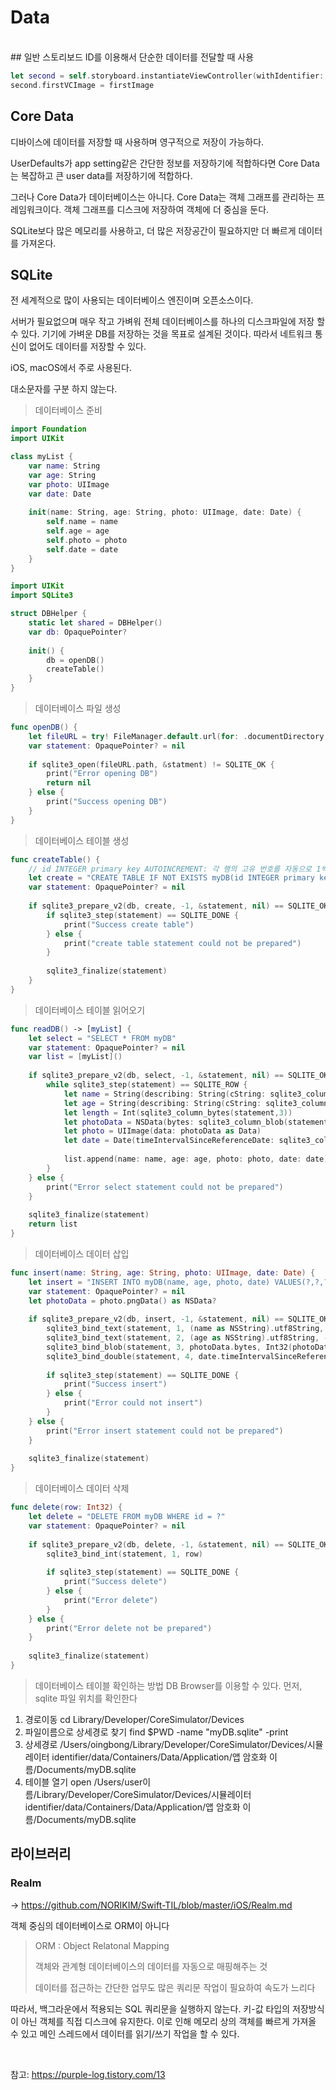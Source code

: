 # Data
<br>
## 일반
스토리보드 ID를 이용해서 단순한 데이터를 전달할 때 사용

```swift
let second = self.storyboard.instantiateViewController(withIdentifier: “second”) as! SecondViewController
second.firstVCImage = firstImage
```

## Core Data

디바이스에 데이터를 저장할 때 사용하며 영구적으로 저장이 가능하다.

UserDefaults가 app setting같은 간단한 정보를 저장하기에 적합하다면 Core Data는 복잡하고 큰 user data를 저장하기에 적합하다.

그러나 Core Data가 데이터베이스는 아니다. Core Data는 객체 그래프를 관리하는 프레임워크이다. 객체 그래프를 디스크에 저장하여 객체에 더 중심을 둔다.

SQLite보다 많은 메모리를 사용하고, 더 많은 저장공간이 필요하지만 더 빠르게 데이터를 가져온다.

## SQLite

전 세계적으로 많이 사용되는 데이터베이스 엔진이며 오픈소스이다.

서버가 필요없으며 매우 작고 가벼워 전체 데이터베이스를 하나의 디스크파일에 저장 할 수 있다. 기기에 가벼운 DB를 저장하는 것을 목표로 설계된 것이다. 따라서 네트워크 통신이 없어도 데이터를 저장할 수 있다.

iOS, macOS에서 주로 사용된다.

대소문자를 구분 하지 않는다.

> 데이터베이스 준비

```swift
import Foundation
import UIKit

class myList {
    var name: String
    var age: String
    var photo: UIImage
    var date: Date
    
    init(name: String, age: String, photo: UIImage, date: Date) {
        self.name = name
        self.age = age
        self.photo = photo
        self.date = date
    }
}
```

```swift
import UIKit
import SQLite3

struct DBHelper {
    static let shared = DBHelper()
    var db: OpaquePointer?
    
    init() {
        db = openDB()
        createTable()
    }
}
```
> 데이터베이스 파일 생성

```swift
func openDB() {
    let fileURL = try! FileManager.default.url(for: .documentDirectory, in: .userDomainMask, appropriateFor: nil, create: false).appendingPathComponent("myDB")
    var statement: OpaquePointer? = nil
    
    if sqlite3_open(fileURL.path, &statment) != SQLITE_OK {
        print("Error opening DB")
        return nil
    } else {
        print("Success opening DB")
    }
}
```
> 데이터베이스 테이블 생성

```swift
func createTable() {
    // id INTEGER primary key AUTOINCREMENT: 각 행의 고유 번호를 자동으로 1씩 증가해 붙여준다.
    let create = "CREATE TABLE IF NOT EXISTS myDB(id INTEGER primary key AUTOINCREMENT, name TEXT, age TEXT, photo BLOB, date TEXT)"
    var statement: OpaquePointer? = nil
    
    if sqlite3_prepare_v2(db, create, -1, &statement, nil) == SQLITE_OK {
        if sqlite3_step(statement) == SQLITE_DONE {
            print("Success create table")
        } else {
            print("create table statement could not be prepared")
        }
        
        sqlite3_finalize(statement)
    }
}
```

> 데이터베이스 테이블 읽어오기

```swift
func readDB() -> [myList] {
    let select = "SELECT * FROM myDB"
    var statement: OpaquePointer? = nil
    var list = [myList]()
    
    if sqlite3_prepare_v2(db, select, -1, &statement, nil) == SQLITE_OK {
        while sqlite3_step(statement) == SQLITE_ROW {
            let name = String(describing: String(cString: sqlite3_column_text(statement,1))) // 여기의 숫자 1은 읽어오는 순서를 말하며 id INTEGER primary key AUTOINCREMENT가 없다면 0부터 시작한다.
            let age = String(describing: String(cString: sqlite3_column_text(statement,2)))
            let length = Int(sqlite3_column_bytes(statement,3))
            let photoData = NSData(bytes: sqlite3_column_blob(statement,3), length: length)
            let photo = UIImage(data: photoData as Data)
            let date = Date(timeIntervalSinceReferenceDate: sqlite3_column_double(statement,4))
            
            list.append(name: name, age: age, photo: photo, date: date)
        }
    } else {
        print("Error select statement could not be prepared")
    }
    
    sqlite3_finalize(statement)
    return list
}            
```

> 데이터베이스 데이터 삽입

```swift
func insert(name: String, age: String, photo: UIImage, date: Date) {
    let insert = "INSERT INTO myDB(name, age, photo, date) VALUES(?,?,?,?)"
    var statement: OpaquePointer? = nil
    let photoData = photo.pngData() as NSData?
    
    if sqlite3_prepare_v2(db, insert, -1, &statement, nil) == SQLITE_OK {
        sqlite3_bind_text(statement, 1, (name as NSString).utf8String, -1, nil)
        sqlite3_bind_text(statement, 2, (age as NSString).utf8String, -1, nil)
        sqlite3_bind_blob(statement, 3, photoData.bytes, Int32(photoData.length), nil)
        sqlite3_bind_double(statement, 4, date.timeIntervalSinceReferenceDate)
        
        if sqlite3_step(statement) == SQLITE_DONE {
            print("Success insert")
        } else {
            print("Error could not insert")
        }
    } else {
        print("Error insert statement could not be prepared")
    }
    
    sqlite3_finalize(statement)
}
```

> 데이터베이스 데이터 삭제

```swift
func delete(row: Int32) {
    let delete = "DELETE FROM myDB WHERE id = ?"
    var statement: OpaquePointer? = nil
    
    if sqlite3_prepare_v2(db, delete, -1, &statement, nil) == SQLITE_OK {
        sqlite3_bind_int(statement, 1, row)
        
        if sqlite3_step(statement) == SQLITE_DONE {
            print("Success delete")
        } else {
            print("Error delete")
        }
    } else {
        print("Error delete not be prepared")
    }
    
    sqlite3_finalize(statement)
}
```
 
 > 데이터베이스 테이블 확인하는 방법
 DB Browser를 이용할 수 있다.
 먼저, sqlite 파일 위치를 확인한다
 1. 경로이동 cd Library/Developer/CoreSimulator/Devices
 2. 파일이름으로 상세경로 찾기 find $PWD -name "myDB.sqlite" -print
 3. 상세경로 /Users/oingbong/Library/Developer/CoreSimulator/Devices/시뮬레이터 identifier/data/Containers/Data/Application/앱 암호화 이름/Documents/myDB.sqlite
 4. 테이블 열기 open /Users/user이름/Library/Developer/CoreSimulator/Devices/시뮬레이터 identifier/data/Containers/Data/Application/앱 암호화 이름/Documents/myDB.sqlite


## 라이브러리

### Realm

-> https://github.com/NORIKIM/Swift-TIL/blob/master/iOS/Realm.md

객체 중심의 데이터베이스로 ORM이 아니다

> ORM : Object Relatonal Mapping
>
> 객체와 관계형 데이터베이스의 데이터를 자동으로 매핑해주는 것
>
> 데이터를 접근하는 간단한 업무도 많은 쿼리문 작업이 필요하여 속도가 느리다

따라서, 백그라운에서 적용되는 SQL 쿼리문을 실행하지 않는다. 키-값 타입의 저장방식이 아닌 객체를 직접 디스크에 유지한다. 이로 인해 메모리 상의 객체를 빠르게 가져올 수 있고 메인 스레드에서 데이터를 읽기/쓰기 작업을 할 수 있다.

<br>

참고: https://purple-log.tistory.com/13